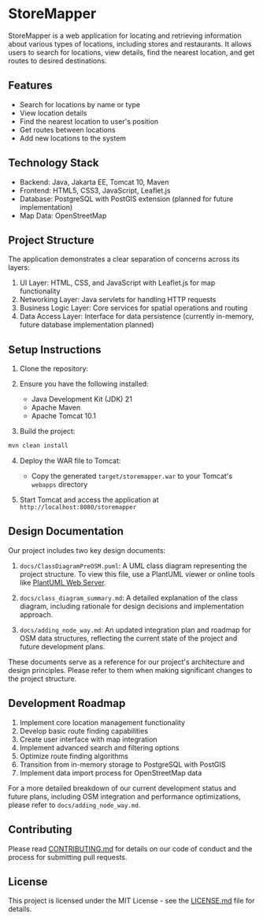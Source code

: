 # StoreMapper

StoreMapper is a web application for locating and retrieving information about various types of locations, including stores and restaurants. It allows users to search for locations, view details, find the nearest location, and get routes to desired destinations.

## Features

- Search for locations by name or type
- View location details
- Find the nearest location to user's position
- Get routes between locations
- Add new locations to the system

## Technology Stack

- Backend: Java, Jakarta EE, Tomcat 10, Maven
- Frontend: HTML5, CSS3, JavaScript, Leaflet.js
- Database: PostgreSQL with PostGIS extension (planned for future implementation)
- Map Data: OpenStreetMap

## Project Structure

The application demonstrates a clear separation of concerns across its layers:

1. UI Layer: HTML, CSS, and JavaScript with Leaflet.js for map functionality
2. Networking Layer: Java servlets for handling HTTP requests
3. Business Logic Layer: Core services for spatial operations and routing
4. Data Access Layer: Interface for data persistence (currently in-memory, future database implementation planned)

## Setup Instructions

1. Clone the repository:

2. Ensure you have the following installed:
   - Java Development Kit (JDK) 21
   - Apache Maven
   - Apache Tomcat 10.1

3. Build the project:
```sh
mvn clean install
```

4. Deploy the WAR file to Tomcat:
   - Copy the generated `target/storemapper.war` to your Tomcat's `webapps` directory

5. Start Tomcat and access the application at `http://localhost:8080/storemapper`

## Design Documentation

Our project includes two key design documents:

1. `docs/ClassDiagramPreOSM.puml`: A UML class diagram representing the project structure. To view this file, use a PlantUML viewer or online tools like [PlantUML Web Server](http://www.plantuml.com/plantuml/uml/).

2. `docs/class_diagram_summary.md`: A detailed explanation of the class diagram, including rationale for design decisions and implementation approach.

3. `docs/adding_node_way.md`: An updated integration plan and roadmap for OSM data structures, reflecting the current state of the project and future development plans.

These documents serve as a reference for our project's architecture and design principles. Please refer to them when making significant changes to the project structure.

## Development Roadmap

1. Implement core location management functionality
2. Develop basic route finding capabilities
3. Create user interface with map integration
4. Implement advanced search and filtering options
5. Optimize route finding algorithms
6. Transition from in-memory storage to PostgreSQL with PostGIS
7. Implement data import process for OpenStreetMap data

For a more detailed breakdown of our current development status and future plans, including OSM integration and performance optimizations, please refer to `docs/adding_node_way.md`.

## Contributing

Please read [CONTRIBUTING.md](CONTRIBUTING.md) for details on our code of conduct and the process for submitting pull requests.

## License

This project is licensed under the MIT License - see the [LICENSE.md](LICENSE.md) file for details.